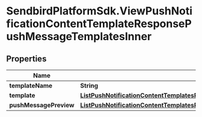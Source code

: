 # SendbirdPlatformSdk.ViewPushNotificationContentTemplateResponsePushMessageTemplatesInner

## Properties

Name | Type | Description | Notes
------------ | ------------- | ------------- | -------------
**templateName** | **String** |  | [optional] 
**template** | [**ListPushNotificationContentTemplatesResponsePushMessageTemplatesInnerTemplate**](ListPushNotificationContentTemplatesResponsePushMessageTemplatesInnerTemplate.md) |  | [optional] 
**pushMessagePreview** | [**ListPushNotificationContentTemplatesResponsePushMessageTemplatesInnerTemplate**](ListPushNotificationContentTemplatesResponsePushMessageTemplatesInnerTemplate.md) |  | [optional] 


